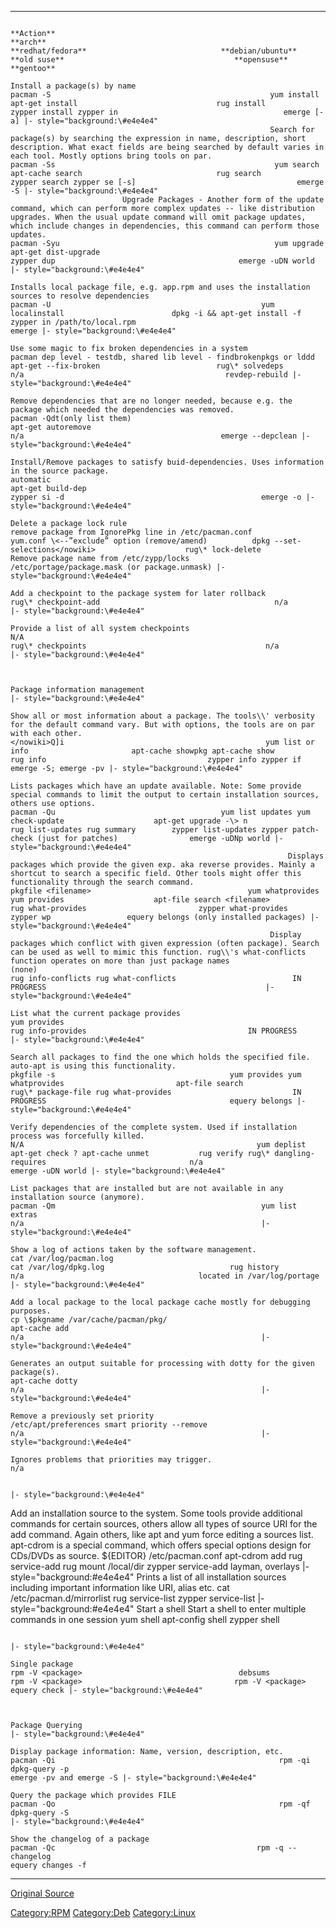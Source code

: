   -------------------------------------------------------------------------------------------------------------------------------------------------------------------------------------------------------------------------------------------------------------------------------------------------------------------------- ---------------------------------------------------------------------- ---------------------------------------------- ---------------------------------------------- --------------------------------------- ----------------------------------------------------------- ------------------------------------------------------------------------------ ---------------------------------------------------------------------------------------------------------------------------------------------------------------------------------------------------------------------------------------------------------------------------------------------------------- -------------------------------------------------------- ------------------------------------------------------- -------------------------------------------------------------------- ------------------------- ------------------------------------- ------------------------------- --
                                                                                                                                                          **Action**                                                                                                                                                                                        **arch**                                              **redhat/fedora**                              **debian/ubuntu**                             **old suse**                                      **opensuse**                                                           **gentoo**
                                                                                                                                                 Install a package(s) by name                                                                                                                                                                              pacman -S                                                 yum install                                  apt-get install                               rug install                                zypper install zypper in                                     emerge [-a] |- style="background:\#e4e4e4"
                                                              Search for package(s) by searching the expression in name, description, short description. What exact fields are being searched by default varies in each tool. Mostly options bring tools on par.                                                                                           pacman -Ss                                                 yum search                                  apt-cache search                              rug search                               zypper search zypper se [-s]                                    emerge -S |- style="background:\#e4e4e4"
                             Upgrade Packages - Another form of the update command, which can perform more complex updates -- like distribution upgrades. When the usual update command will omit package updates, which include changes in dependencies, this command can perform those updates.                                                         pacman -Syu                                                yum upgrade                                apt-get dist-upgrade                                                                              zypper dup                                         emerge -uDN world |- style="background:\#e4e4e4"
                                                                                                             Installs local package file, e.g. app.rpm and uses the installation sources to resolve dependencies                                                                                                                                           pacman -U                                               yum localinstall                        dpkg -i && apt-get install -f                                                                 zypper in /path/to/local.rpm                                     emerge |- style="background:\#e4e4e4"
                                                                                                                                    Use some magic to fix broken dependencies in a system                                                                                                                                     pacman dep level - testdb, shared lib level - findbrokenpkgs or lddd                                                              apt-get --fix-broken                          rug\* solvedeps                                         n/a                                             revdep-rebuild |- style="background:\#e4e4e4"
                                                                                                      Remove dependencies that are no longer needed, because e.g. the package which needed the dependencies was removed.                                                                                                                          pacman -Qdt(only list them)                                                                                    apt-get autoremove                                                                                   n/a                                            emerge --depclean |- style="background:\#e4e4e4"
                                                                                                                Install/Remove packages to satisfy buid-dependencies. Uses information in the source package.                                                                                                                                              automatic                                                                                             apt-get build-dep                                                                               zypper si -d                                            emerge -o |- style="background:\#e4e4e4"
                                                                                                                                                  Delete a package lock rule                                                                                                                                                         remove package from IgnorePkg line in /etc/pacman.conf          yum.conf \<--”exclude” option (remove/amend)          dpkg --set-selections</nowiki>                    rug\* lock-delete                     Remove package name from /etc/zypp/locks            /etc/portage/package.mask (or package.unmask) |- style="background:\#e4e4e4"
                                                                                                                                  Add a checkpoint to the package system for later rollback                                                                                                                                                                                                                                                                                                                rug\* checkpoint-add                                       n/a                                                     |- style="background:\#e4e4e4"
                                                                                                                                           Provide a list of all system checkpoints                                                                                                                                                                           N/A                                                                                                                                            rug\* checkpoints                                        n/a                                                     |- style="background:\#e4e4e4"
                                                                                                                                                                                                                                                                                                                                                                                                                                                                                                                                                                                                      
                                                                                                                                                                                                                                                                                                                                                                                                                                                                                                                                                                                                      
                                                                                                                                                Package information management                                                                                                                                                                                                                                                                                                                                                                                                                                                |- style="background:\#e4e4e4"
                                                                                  Show all or most information about a package. The tools\\' verbosity for the default command vary. But with options, the tools are on par with each other.                                                                                                              </nowiki>Q]i                                             yum list or info                       apt-cache showpkg apt-cache show                       rug info                                    zypper info zypper if                                 emerge -S; emerge -pv |- style="background:\#e4e4e4"
                                                                                 Lists packages which have an update available. Note: Some provide special commands to limit the output to certain installation sources, others use options.                                                                                                               pacman -Qu                                     yum list updates yum check-update                    apt-get upgrade -\> n                   rug list-updates rug summary        zypper list-updates zypper patch-check (just for patches)                emerge -uDNp world |- style="background:\#e4e4e4"
                                                                  Displays packages which provide the given exp. aka reverse provides. Mainly a shortcut to search a specific field. Other tools might offer this functionality through the search command.                                                                                            pkgfile <filename>                                   yum whatprovides yum provides                    apt-file search <filename>                      rug what-provides                         zypper what-provides    zypper wp                 equery belongs (only installed packages) |- style="background:\#e4e4e4"
                                                              Display packages which conflict with given expression (often package). Search can be used as well to mimic this function. rug\\'s what-conflicts function operates on more than just package names                                                                                             (none)                                                                                                                                rug info-conflicts rug what-conflicts                          IN PROGRESS                                                 |- style="background:\#e4e4e4"
                                                                                                                                            List what the current package provides                                                                                                                                                                                                                                   yum provides                                                                            rug info-provides                                    IN PROGRESS                                                 |- style="background:\#e4e4e4"
                                                                                                          Search all packages to find the one which holds the specified file. auto-apt is using this functionality.                                                                                                                                        pkgfile -s                                       yum provides yum whatprovides                         apt-file search                  rug\* package-file rug what-provides                           IN PROGRESS                                         equery belongs |- style="background:\#e4e4e4"
                                                                                                               Verify dependencies of the complete system. Used if installation process was forcefully killed.                                                                                                                                                N/A                                                    yum deplist                          apt-get check ? apt-cache unmet           rug verify rug\* dangling-requires                                n/a                                            emerge -uDN world |- style="background:\#e4e4e4"
                                                                                                                 List packages that are installed but are not available in any installation source (anymore).                                                                                                                                              pacman -Qm                                              yum list extras                                                                                                                                    n/a                                                     |- style="background:\#e4e4e4"
                                                                                                                                   Show a log of actions taken by the software management.                                                                                                                                                          cat /var/log/pacman.log                                                                                    cat /var/log/dpkg.log                            rug history                                           n/a                                       located in /var/log/portage |- style="background:\#e4e4e4"
                                                                                                                        Add a local package to the local package cache mostly for debugging purposes.                                                                                                                                         cp \$pkgname /var/cache/pacman/pkg/                                                                                  apt-cache add                                                                                      n/a                                                     |- style="background:\#e4e4e4"
                                                                                                                       Generates an output suitable for processing with dotty for the given package(s).                                                                                                                                                                                                                                                           apt-cache dotty                                                                                     n/a                                                     |- style="background:\#e4e4e4"
                                                                                                                                               Remove a previously set priority                                                                                                                                                                                                                                                                     /etc/apt/preferences smart priority --remove                                                                      n/a                                                     |- style="background:\#e4e4e4"
                                                                                                                                        Ignores problems that priorities may trigger.                                                                                                                                                                                                                                                                                                                                                                                 n/a                             
                                                                                                                                                                                                                                                                                                                                                                                                                                                                                                                                                                                                      
                                                                                                                                                                                                                                                                                                                                                                                                                                                                                                                                                                                                                              |- style="background:\#e4e4e4"
   Add an installation source to the system. Some tools provide additional commands for certain sources, others allow all types of source URI for the add command. Again others, like apt and yum force editing a sources list. apt-cdrom is a special command, which offers special options design for CDs/DVDs as source.                       \${EDITOR} /etc/pacman.conf                                                                                      apt-cdrom add                   rug service-add rug mount /local/dir                       zypper service-add                                     layman, overlays |- style="background:\#e4e4e4"
                                                                                                                Prints a list of all installation sources including important information like URI, alias etc.                                                                                                                                    cat /etc/pacman.d/mirrorlist                                                                                                                               rug service-list                                 zypper service-list                                             |- style="background:\#e4e4e4"
                                                                                                                            Start a shell Start a shell to enter multiple commands in one session                                                                                                                                                                                                                     yum shell                                   apt-config shell                                                                               zypper shell                         
                                                                                                                                                                                                                                                                                                                                                                                                                                                                                                                                                                                                      
                                                                                                                                                                                                                                                                                                                                                                                                                                                                                                                                                                                                                              |- style="background:\#e4e4e4"
                                                                                                                                                        Single package                                                                                                                                                                                                                                             rpm -V <package>                                   debsums                                rpm -V <package>                                  rpm -V <package>                                        equery check |- style="background:\#e4e4e4"
                                                                                                                                                                                                                                                                                                                                                                                                                                                                                                                                                                                                      
                                                                                                                                                                                                                                                                                                                                                                                                                                                                                                                                                                                                      
                                                                                                                                                       Package Querying                                                                                                                                                                                                                                                                                                                                                                                                                                                       |- style="background:\#e4e4e4"
                                                                                                                                Display package information: Name, version, description, etc.                                                                                                                                                              pacman -Qi                                                  rpm -qi                                     dpkg-query -p                                                                                                                                 emerge -pv and emerge -S |- style="background:\#e4e4e4"
                                                                                                                                            Query the package which provides FILE                                                                                                                                                                          pacman -Qo                                                  rpm -qf                                     dpkg-query -S                                                                                                                                              |- style="background:\#e4e4e4"
                                                                                                                                               Show the changelog of a package                                                                                                                                                                             pacman -Qc                                             rpm -q --changelog                                                                                                                                                                                                equery changes -f
  -------------------------------------------------------------------------------------------------------------------------------------------------------------------------------------------------------------------------------------------------------------------------------------------------------------------------- ---------------------------------------------------------------------- ---------------------------------------------- ---------------------------------------------- --------------------------------------- ----------------------------------------------------------- ------------------------------------------------------------------------------ ---------------------------------------------------------------------------------------------------------------------------------------------------------------------------------------------------------------------------------------------------------------------------------------------------------- -------------------------------------------------------- ------------------------------------------------------- -------------------------------------------------------------------- ------------------------- ------------------------------------- ------------------------------- --

[Original Source](http://wiki.archlinux.org/index.php/Pacman_Rosetta)

<Category:RPM> <Category:Deb> <Category:Linux>
